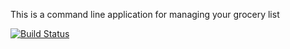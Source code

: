 This is a command line application for managing your grocery list

[![Build Status](https://travis-ci.com/JohnAnthony98/MyGroceries.svg?branch=master)](https://travis-ci.com/JohnAnthony98/MyGroceries)
